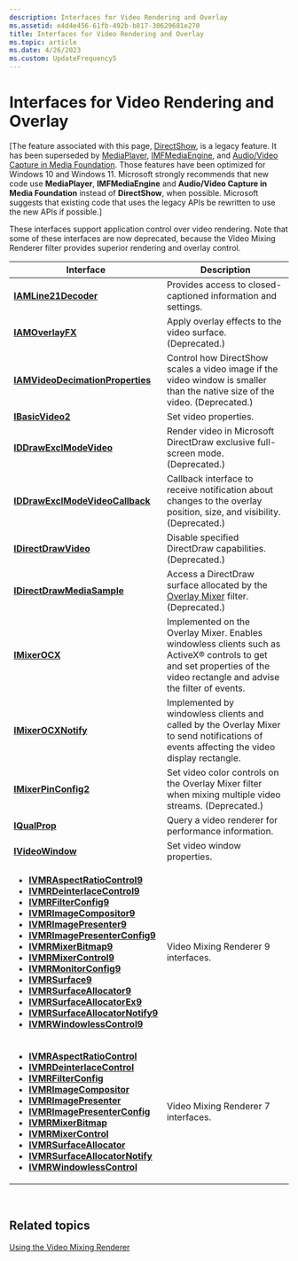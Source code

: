 ```yaml
---
description: Interfaces for Video Rendering and Overlay
ms.assetid: e4d4e456-61fb-492b-b817-30629681e270
title: Interfaces for Video Rendering and Overlay
ms.topic: article
ms.date: 4/26/2023
ms.custom: UpdateFrequency5
---
```


# Interfaces for Video Rendering and Overlay

\[The feature associated with this page, [DirectShow](/windows/win32/directshow/directshow), is a legacy feature. It has been superseded by [MediaPlayer](/uwp/api/Windows.Media.Playback.MediaPlayer), [IMFMediaEngine](/windows/win32/api/mfmediaengine/nn-mfmediaengine-imfmediaengine), and [Audio/Video Capture in Media Foundation](windows/win32/medfound/audio-video-capture-in-media-foundation). Those features have been optimized for Windows 10 and Windows 11. Microsoft strongly recommends that new code use **MediaPlayer**, **IMFMediaEngine** and **Audio/Video Capture in Media Foundation** instead of **DirectShow**, when possible. Microsoft suggests that existing code that uses the legacy APIs be rewritten to use the new APIs if possible.\]

These interfaces support application control over video rendering. Note that some of these interfaces are now deprecated, because the Video Mixing Renderer filter provides superior rendering and overlay control.




| Interface | Description | 
|-----------|-------------|
| <a href="/previous-versions/windows/desktop/api/il21dec/nn-il21dec-iamline21decoder"><strong>IAMLine21Decoder</strong></a> | Provides access to closed-captioned information and settings. | 
| <a href="/windows/desktop/api/Strmif/nn-strmif-iamoverlayfx"><strong>IAMOverlayFX</strong></a> | Apply overlay effects to the video surface. (Deprecated.) | 
| <a href="/windows/desktop/api/Strmif/nn-strmif-iamvideodecimationproperties"><strong>IAMVideoDecimationProperties</strong></a> | Control how DirectShow scales a video image if the video window is smaller than the native size of the video. (Deprecated.) | 
| <a href="/windows/desktop/api/Control/nn-control-ibasicvideo2"><strong>IBasicVideo2</strong></a> | Set video properties. | 
| <a href="/windows/desktop/api/Strmif/nn-strmif-iddrawexclmodevideo"><strong>IDDrawExclModeVideo</strong></a> | Render video in Microsoft DirectDraw exclusive full-screen mode. (Deprecated.) | 
| <a href="/windows/desktop/api/Strmif/nn-strmif-iddrawexclmodevideocallback"><strong>IDDrawExclModeVideoCallback</strong></a> | Callback interface to receive notification about changes to the overlay position, size, and visibility. (Deprecated.) | 
| <a href="/previous-versions/windows/desktop/api/Amvideo/nn-amvideo-idirectdrawvideo"><strong>IDirectDrawVideo</strong></a> | Disable specified DirectDraw capabilities. (Deprecated.) | 
| <a href="/previous-versions/windows/desktop/api/Amstream/nn-amstream-idirectdrawmediasample"><strong>IDirectDrawMediaSample</strong></a> | Access a DirectDraw surface allocated by the <a href="overlay-mixer-filter.md">Overlay Mixer</a> filter.(Deprecated.) | 
| <a href="/previous-versions/windows/desktop/api/Mixerocx/nn-mixerocx-imixerocx"><strong>IMixerOCX</strong></a> | Implemented on the Overlay Mixer. Enables windowless clients such as ActiveX® controls to get and set properties of the video rectangle and advise the filter of events. | 
| <a href="/previous-versions/windows/desktop/api/mixerocx/nn-mixerocx-imixerocxnotify"><strong>IMixerOCXNotify</strong></a> | Implemented by windowless clients and called by the Overlay Mixer to send notifications of events affecting the video display rectangle. | 
| <a href="/windows/desktop/api/Mpconfig/nn-mpconfig-imixerpinconfig2"><strong>IMixerPinConfig2</strong></a> | Set video color controls on the Overlay Mixer filter when mixing multiple video streams. (Deprecated.) | 
| <a href="/previous-versions/windows/desktop/api/Amvideo/nn-amvideo-iqualprop"><strong>IQualProp</strong></a> | Query a video renderer for performance information. | 
| <a href="/windows/desktop/api/Control/nn-control-ivideowindow"><strong>IVideoWindow</strong></a> | Set video window properties. | 
| <ul><li><a href="/previous-versions/windows/desktop/api/Vmr9/nn-vmr9-ivmraspectratiocontrol9"><strong>IVMRAspectRatioControl9</strong></a></li><li><a href="/previous-versions/windows/desktop/api/Vmr9/nn-vmr9-ivmrdeinterlacecontrol9"><strong>IVMRDeinterlaceControl9</strong></a></li><li><a href="/previous-versions/windows/desktop/api/Vmr9/nn-vmr9-ivmrfilterconfig9"><strong>IVMRFilterConfig9</strong></a></li><li><a href="/previous-versions/windows/desktop/api/Vmr9/nn-vmr9-ivmrimagecompositor9"><strong>IVMRImageCompositor9</strong></a></li><li><a href="/previous-versions/windows/desktop/api/Vmr9/nn-vmr9-ivmrimagepresenter9"><strong>IVMRImagePresenter9</strong></a></li><li><a href="/previous-versions/windows/desktop/api/Vmr9/nn-vmr9-ivmrimagepresenterconfig9"><strong>IVMRImagePresenterConfig9</strong></a></li><li><a href="/previous-versions/windows/desktop/api/Vmr9/nn-vmr9-ivmrmixerbitmap9"><strong>IVMRMixerBitmap9</strong></a></li><li><a href="/previous-versions/windows/desktop/api/Vmr9/nn-vmr9-ivmrmixercontrol9"><strong>IVMRMixerControl9</strong></a></li><li><a href="/previous-versions/windows/desktop/api/Vmr9/nn-vmr9-ivmrmonitorconfig9"><strong>IVMRMonitorConfig9</strong></a></li><li><a href="/previous-versions/windows/desktop/api/Vmr9/nn-vmr9-ivmrsurface9"><strong>IVMRSurface9</strong></a></li><li><a href="/previous-versions/windows/desktop/api/Vmr9/nn-vmr9-ivmrsurfaceallocator9"><strong>IVMRSurfaceAllocator9</strong></a></li><li><a href="/previous-versions/windows/desktop/api/Vmr9/nn-vmr9-ivmrsurfaceallocatorex9"><strong>IVMRSurfaceAllocatorEx9</strong></a></li><li><a href="/previous-versions/windows/desktop/api/Vmr9/nn-vmr9-ivmrsurfaceallocatornotify9"><strong>IVMRSurfaceAllocatorNotify9</strong></a></li><li><a href="/previous-versions/windows/desktop/api/Vmr9/nn-vmr9-ivmrwindowlesscontrol9"><strong>IVMRWindowlessControl9</strong></a></li></ul> | Video Mixing Renderer 9 interfaces. | 
| <ul><li><a href="/windows/desktop/api/Strmif/nn-strmif-ivmraspectratiocontrol"><strong>IVMRAspectRatioControl</strong></a></li><li><a href="/windows/desktop/api/Strmif/nn-strmif-ivmrdeinterlacecontrol"><strong>IVMRDeinterlaceControl</strong></a></li><li><a href="/windows/desktop/api/Strmif/nn-strmif-ivmrfilterconfig"><strong>IVMRFilterConfig</strong></a></li><li><a href="/windows/desktop/api/Strmif/nn-strmif-ivmrimagecompositor"><strong>IVMRImageCompositor</strong></a></li><li><a href="/windows/desktop/api/Strmif/nn-strmif-ivmrimagepresenter"><strong>IVMRImagePresenter</strong></a></li><li><a href="/windows/desktop/api/Strmif/nn-strmif-ivmrimagepresenterconfig"><strong>IVMRImagePresenterConfig</strong></a></li><li><a href="/windows/desktop/api/Strmif/nn-strmif-ivmrmixerbitmap"><strong>IVMRMixerBitmap</strong></a></li><li><a href="/windows/desktop/api/Strmif/nn-strmif-ivmrmixercontrol"><strong>IVMRMixerControl</strong></a></li><li><a href="/windows/desktop/api/Strmif/nn-strmif-ivmrsurfaceallocator"><strong>IVMRSurfaceAllocator</strong></a></li><li><a href="/windows/desktop/api/Strmif/nn-strmif-ivmrsurfaceallocatornotify"><strong>IVMRSurfaceAllocatorNotify</strong></a></li><li><a href="/windows/desktop/api/Strmif/nn-strmif-ivmrwindowlesscontrol"><strong>IVMRWindowlessControl</strong></a></li></ul> | Video Mixing Renderer 7 interfaces. | 




 

## Related topics

<dl> <dt>

[Using the Video Mixing Renderer](using-the-video-mixing-renderer.md)
</dt> </dl>

 

 



